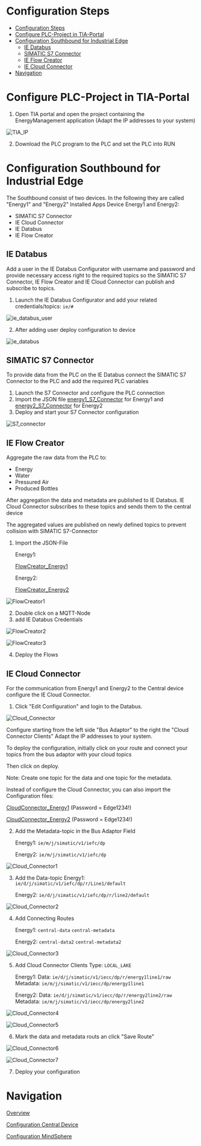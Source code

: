# Configuration Steps
- [Configuration Steps](#configuration-steps)
- [Configure PLC-Project in TIA-Portal](#configure-plc-project-in-tia-portal)
- [Configuration Southbound for Industrial Edge](#configuration-southbound-for-industrial-edge)
  - [IE Databus](#ie-databus)
  - [SIMATIC S7 Connector](#simatic-s7-connector)
  - [IE Flow Creator](#ie-flow-creator)
  - [IE Cloud Connector](#ie-cloud-connector)
- [Navigation](#navigation)
  

# Configure PLC-Project in TIA-Portal

1. Open TIA portal and open the project containing the EnergyManagement application (Adapt the IP addresses to your system)
   
![TIA_IP](graphics/TIA_IP.png)

2. Download the PLC program to the PLC and set the PLC into RUN
   

# Configuration Southbound for Industrial Edge

The Southbound consist of two devices. In the following they are called "Energy1" and "Energy2"
Installed Apps Device Energy1 and Energy2: 
  - SIMATIC S7 Connector
  - IE Cloud Connector
  - IE Databus
  - IE Flow Creator

## IE Databus

Add a user in the IE Databus Configurator with username and password and provide necessary access right to the required topics so the SIMATIC S7 Connector, IE Flow Creator and IE Cloud Connector can publish and subscribe to topics.

1. Launch the IE Databus Configurator and add your related credentials/topics:
`ie/#`

  ![ie_databus_user](graphics/IE_Databus_User.png)

2. After adding user deploy configuration to device

  ![ie_databus](graphics/IE_Databus.png)


## SIMATIC S7 Connector

To provide data from the PLC on the IE Databus connect the SIMATIC S7 Connector to the PLC and add the required PLC variables

1. Launch the S7 Connector and configure the PLC connection 
2. Import the JSON file [energy1_S7_Connector](../src/Device_Energy1/energy1_S7_Connector.json) for Energy1 and [energy2_S7_Connector](../src/Cevice_Energy2/energy2_S7_Connector.json) for Energy2 
3. Deploy and start your S7 Connector configuration

  ![S7_connector](graphics/S7_Connector.png)

## IE Flow Creator

Aggregate the raw data from the PLC to:
- Energy
- Water
- Pressured Air
- Produced Bottles 

After aggregation the data and metadata are published to IE Databus. IE Cloud Connector subscribes to these topics and sends them to the central device 

The aggregated values are published on newly defined topics to prevent collision with SIMATIC S7-Connector

1. Import the JSON-File
  
    Energy1:

    [FlowCreator_Energy1](../src/Device_Energy1/FlowCreator_Energy1.json)

    Energy2:

    [FlowCreator_Energy2](../src/Cevice_Energy2/FlowCreator_Energy2.json)
  
    
  ![FlowCreator1](graphics/Flow_Creator1.png)

2. Double click on a MQTT-Node  
3. add IE Databus Credentials
  
  ![FlowCreator2](graphics/Flow_Creator2.png)
  
    
  ![FlowCreator3](graphics/Flow_Creator3.png)

4. Deploy the Flows

## IE Cloud Connector

For the communication from Energy1 and Energy2 to the Central device configure the IE Cloud Connector.

1. Click "Edit Configuration" and login to the Databus.

  ![Cloud_Connector](graphics/Cloud_Connector_Login.png)

Configure starting from the left side "Bus Adaptor" to the right the "Cloud Connector Clients" Adapt the IP addresses to your system.

To deploy the configuration, initially click on your route and connect your topics from the bus adaptor with your cloud topics 

Then click on deploy.

Note: Create one topic for the data and one topic for the metadata. 

Instead of configure the Cloud Connector, you can also import the Configuration files:

[CloudConnector_Energy1](../src/Device_Energy1/CloudConnector_Energy1.json) (Password = Edge1234!)

[CloudConnector_Energy2](../src/Cevice_Energy2/CloudConnector_Energy2.json) (Password = Edge1234!)

2. Add the Metadata-topic in the Bus Adaptor Field

    Energy1:
    `ie/m/j/simatic/v1/iefc/dp`
  
    Energy2:
   `ie/m/j/simatic/v1/iefc/dp` 
  
      
  ![Cloud_Connector1](graphics/Cloud_Connector_Topic2.png)
  
3. Add the Data-topic
   Energy1:
   `ie/d/j/simatic/v1/iefc/dp/r/Line1/default`
  
   Energy2:
   `ie/d/j/simatic/v1/iefc/dp/r/line2/default`
    
  ![Cloud_Connector2](graphics/Cloud_Connector_Topic1.png)

4. Add Connecting Routes
  
   Energy1:
   `central-data` 
   `central-metadata`
  
   Energy2:
   `central-data2`
   `central-metadata2`
  
    
  ![Cloud_Connector3](graphics/Cloud_Connector_Route.png)

5. Add Cloud Connector Clients
  Type: `LOCAL_LAKE`
  
   Energy1:
   Data: `ie/d/j/simatic/v1/iecc/dp/r/energy1line1/raw`
   Metadata: `ie/m/j/simatic/v1/iecc/dp/energy1line1`
  
   Energy2:
   Data: `ie/d/j/simatic/v1/iecc/dp/r/energy2line2/raw`
   Metadata: `ie/m/j/simatic/v1/iecc/dp/energy2line2`
  
    
  ![Cloud_Connector4](graphics/Cloud_Connector_Client1.png)
    
      
  ![Cloud_Connector5](graphics/Cloud_Connector_Client2.png)

6. Mark the data and metadata routs an click "Save Route" 
      
        
  ![Cloud_Connector6](graphics/Cloud_Connector_Route1.png)
    
      
  ![Cloud_Connector7](graphics/Cloud_Connector_Route2.png)

7. Deploy your configuration





# Navigation

[Overview](../README.md)

[Configuration Central Device](install_Device_Northbound.md)

[Configuration MindSphere](install_MindSphere.md)

